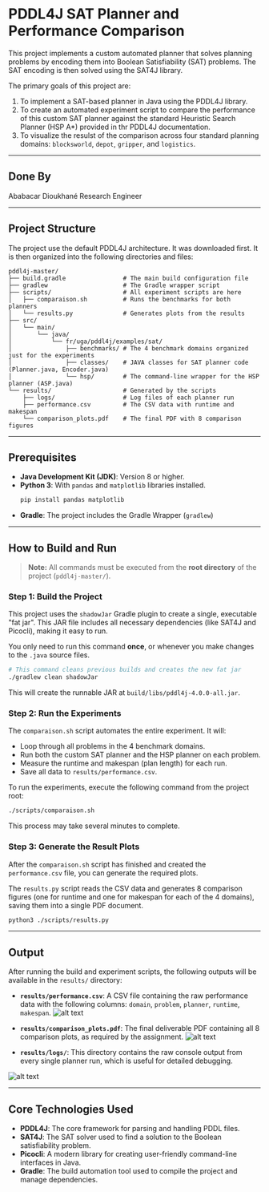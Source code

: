 # PDDL4J SAT Planner and Performance Comparison

This project implements a custom automated planner that solves planning problems by encoding them into Boolean Satisfiability (SAT) problems. The SAT encoding is then solved using the SAT4J library.

The primary goals of this project are:
1.  To implement a SAT-based planner in Java using the PDDL4J library.
2.  To create an automated experiment script to compare the performance of this custom SAT planner against the standard Heuristic Search Planner (HSP A*) provided in thr PDDL4J documentation.
3.  To visualize the resulst of the comparison across four standard planning domains: `blocksworld`, `depot`, `gripper`, and `logistics`.

---

## Done By
Ababacar Dioukhané
Research Engineer


---

## Project Structure
The project use the default PDDL4J architecture. It was downloaded first.
It is then organized into the following directories and files:

```
pddl4j-master/
├── build.gradle                # The main build configuration file
├── gradlew                     # The Gradle wrapper script
├── scripts/                    # All experiment scripts are here
│   ├── comparaison.sh          # Runs the benchmarks for both planners
│   └── results.py              # Generates plots from the results
├── src/
│   └── main/
│       └── java/
│           └── fr/uga/pddl4j/examples/sat/
│               ├── benchmarks/ # The 4 benchmark domains organized just for the experiments
│               ├── classes/    # JAVA classes for SAT planner code (Planner.java, Encoder.java)
│               └── hsp/        # The command-line wrapper for the HSP planner (ASP.java)
└── results/                    # Generated by the scripts
    ├── logs/                   # Log files of each planner run
    ├── performance.csv         # The CSV data with runtime and makespan
    └── comparison_plots.pdf    # The final PDF with 8 comparison figures
```

---

## Prerequisites

*   **Java Development Kit (JDK)**: Version 8 or higher.
*   **Python 3**: With `pandas` and `matplotlib` libraries installed.
    ```bash
    pip install pandas matplotlib
    ```
*   **Gradle**: The project includes the Gradle Wrapper (`gradlew`)

---

## How to Build and Run

> **Note:** All commands must be executed from the **root directory** of the project (`pddl4j-master/`).

### Step 1: Build the Project

This project uses the `shadowJar` Gradle plugin to create a single, executable "fat jar". This JAR file includes all necessary dependencies (like SAT4J and Picocli), making it easy to run.

You only need to run this command **once**, or whenever you make changes to the `.java` source files.

```bash
# This command cleans previous builds and creates the new fat jar
./gradlew clean shadowJar
```
This will create the runnable JAR at `build/libs/pddl4j-4.0.0-all.jar`.

### Step 2: Run the Experiments

The `comparaison.sh` script automates the entire experiment. It will:
*   Loop through all problems in the 4 benchmark domains.
*   Run both the custom SAT planner and the HSP planner on each problem.
*   Measure the runtime and makespan (plan length) for each run.
*   Save all data to `results/performance.csv`.

To run the experiments, execute the following command from the project root:

```bash
./scripts/comparaison.sh
```
This process may take several minutes to complete.

### Step 3: Generate the Result Plots

After the `comparaison.sh` script has finished and created the `performance.csv` file, you can generate the required plots.

The `results.py` script reads the CSV data and generates 8 comparison figures (one for runtime and one for makespan for each of the 4 domains), saving them into a single PDF document.

```bash
python3 ./scripts/results.py
```

---

## Output

After running the build and experiment scripts, the following outputs will be available in the `results/` directory:

*   **`results/performance.csv`**: A CSV file containing the raw performance data with the following columns: `domain`, `problem`, `planner`, `runtime`, `makespan`.
![alt text](image-2.png)

*   **`results/comparison_plots.pdf`**: The final deliverable PDF containing all 8 comparison plots, as required by the assignment.
![alt text](image.png)

*   **`results/logs/`**: This directory contains the raw console output from every single planner run, which is useful for detailed debugging.

![alt text](image-1.png)

---

## Core Technologies Used

*   **PDDL4J**: The core framework for parsing and handling PDDL files.
*   **SAT4J**: The SAT solver used to find a solution to the Boolean satisfiability problem.
*   **Picocli**: A modern library for creating user-friendly command-line interfaces in Java.
*   **Gradle**: The build automation tool used to compile the project and manage dependencies.
